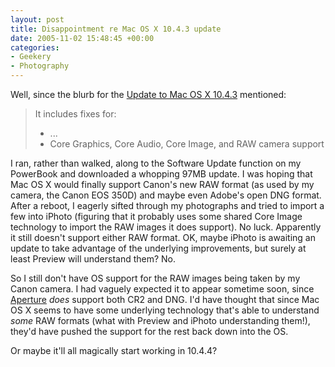 ```yaml
---
layout: post
title: Disappointment re Mac OS X 10.4.3 update
date: 2005-11-02 15:48:45 +00:00
categories:
- Geekery
- Photography
---
```

Well, since the blurb for the <a href="http://www.apple.com/support/downloads/macosxupdate1043.html">Update to Mac OS X 10.4.3</a> mentioned:

<blockquote>
It includes fixes for:
<ul>
  <li>...</li>
  <li>Core Graphics, Core Audio, Core Image, and RAW camera support</li>
</ul>
</blockquote>

I ran, rather than walked, along to the Software Update function on my PowerBook and downloaded a whopping 97MB update.  I was hoping that Mac OS X would finally support Canon's new RAW format (as used by my camera, the Canon EOS 350D) and maybe even Adobe's open DNG format.  After a reboot, I eagerly sifted through my photographs and tried to import a few into iPhoto (figuring that it probably uses some shared Core Image technology to import the RAW images it does support).  No luck.  Apparently it still doesn't support either RAW format.  OK, maybe iPhoto is awaiting an update to take advantage of the underlying improvements, but surely at least Preview will understand them?  No.

So I still don't have OS support for the RAW images being taken by my Canon camera.  I had vaguely expected it to appear sometime soon, since <a href="http://www.apple.com/aperture/">Aperture</a> <em>does</em> support both CR2 and DNG.  I'd have thought that since Mac OS X seems to have some underlying technology that's able to understand <em>some</em> RAW formats (what with Preview and iPhoto understanding them!), they'd have pushed the support for the rest back down into the OS.

Or maybe it'll all magically start working in 10.4.4?
